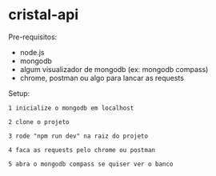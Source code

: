 # cristal-api

Pre-requisitos:
* node.js
* mongodb
* algum visualizador de mongodb (ex: mongodb compass)
* chrome, postman ou algo para lancar as requests

Setup:

	1 inicialize o mongodb em localhost
	
	2 clone o projeto
	
	3 rode "npm run dev" na raiz do projeto
	
	4 faca as requests pelo chrome ou postman
	
	5 abra o mongodb compass se quiser ver o banco
	
